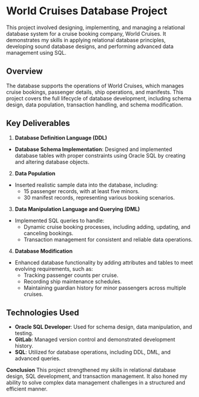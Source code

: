# World Cruises Database Project
This project involved designing, implementing, and managing a relational database system for a cruise booking company, World Cruises. It demonstrates my skills in applying relational database principles, developing sound database designs, and performing advanced data management using SQL.
## Overview
The database supports the operations of World Cruises, which manages cruise bookings, passenger details, ship operations, and manifests. This project covers the full lifecycle of database development, including schema design, data population, transaction handling, and schema modification.
## Key Deliverables
1. **Database Definition Language (DDL)**
- **Database Schema Implementation**: Designed and implemented database tables with proper constraints using Oracle SQL by creating and altering database objects.
2. **Data Population**
- Inserted realistic sample data into the database, including:
  - 15 passenger records, with at least five minors.
  - 30 manifest records, representing various booking scenarios.
3. **Data Manipulation Language and Querying (DML)**
- Implemented SQL queries to handle:
  - Dynamic cruise booking processes, including adding, updating, and canceling bookings.
  - Transaction management for consistent and reliable data operations.
4. **Database Modification**
- Enhanced database functionality by adding attributes and tables to meet evolving requirements, such as:
  - Tracking passenger counts per cruise.
  - Recording ship maintenance schedules.
  - Maintaining guardian history for minor passengers across multiple cruises.
## Technologies Used
- **Oracle SQL Developer**: Used for schema design, data manipulation, and testing.
- **GitLab**: Managed version control and demonstrated development history.
- **SQL**: Utilized for database operations, including DDL, DML, and advanced queries.

**Conclusion** This project strengthened my skills in relational database design, SQL development, and transaction management. It also honed my ability to solve complex data management challenges in a structured and efficient manner.
